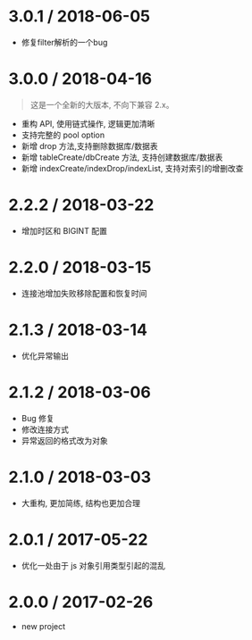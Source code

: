 # 3.0.1 / 2018-06-05

* 修复filter解析的一个bug


# 3.0.0 / 2018-04-16

> 这是一个全新的大版本, 不向下兼容 2.x。

* 重构 API, 使用链式操作, 逻辑更加清晰
* 支持完整的 pool option
* 新增 drop 方法,支持删除数据库/数据表
* 新增 tableCreate/dbCreate 方法, 支持创建数据库/数据表
* 新增 indexCreate/indexDrop/indexList, 支持对索引的增删改查

# 2.2.2 / 2018-03-22

* 增加时区和 BIGINT 配置

# 2.2.0 / 2018-03-15

* 连接池增加失败移除配置和恢复时间

# 2.1.3 / 2018-03-14

* 优化异常输出

# 2.1.2 / 2018-03-06

* Bug 修复
* 修改连接方式
* 异常返回的格式改为对象

# 2.1.0 / 2018-03-03

* 大重构, 更加简练, 结构也更加合理

# 2.0.1 / 2017-05-22

* 优化一处由于 js 对象引用类型引起的混乱

# 2.0.0 / 2017-02-26

* new project
